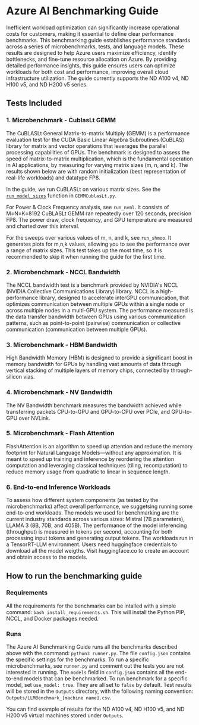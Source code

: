 # Azure AI Benchmarking Guide

Inefficient workload optimization can significantly increase operational costs for customers, making it essential to define clear performance benchmarks. This benchmarking guide establishes performance standards across a series of microbenchmarks, tests, and language models. These results are designed to help Azure users maximize efficiency, identify bottlenecks, and fine-tune resource allocation on Azure. By providing detailed performance insights, this guide ensures users can optimize workloads for both cost and performance, improving overall cloud infrastructure utilization. The guide currently supports the ND A100 v4, ND H100 v5, and ND H200 v5 series.

## Tests Included

### 1. Microbenchmark - CublasLt GEMM
The CuBLASLt General Matrix-to-matrix Multiply (GEMM) is a performance evaluation test for the CUDA Basic Linear Algebra Subroutines (CuBLAS) library for matrix and vector operations that leverages the parallel processing capabilities of GPUs. The benchmark is designed to assess the speed of matrix-to-matrix multiplication, which is the fundamental operation in AI applications, by measuring for varying matrix sizes (m, n, and k). The results shown below are with random initialization (best representation of real-life workloads) and datatype FP8.

In the guide, we run CuBLASLt on various matrix sizes. See the [`run_model_sizes`](https://github.com/Azure/AI-benchmarking-guide/blob/7550bcd86a800f94c28dae17d86d3680ce310076/Benchmarks/GEMMCublasLt.py#L246) function in `GEMMCublasLt.py`. 

For Power & Clock Frequency analysis, see `run_nvml`. It consists of M=N=K=8192 CuBLASLt GEMM ran repeatedly over 120 seconds, precision FP8. The power draw, clock frequency, and GPU temperature are measured and charted over this interval. 

For the sweeps over various values of m, n, and k, see `run_shmoo`. It generates plots for m,n,k values, allowing you to see the performance over a range of matrix sizes. This test takes up the most time, so it is recommended to skip it when running the guide for the first time. 

### 2. Microbenchmark - NCCL Bandwidth

The NCCL bandwidth test is a benchmark provided by NVIDIA's NCCL (NVIDIA Collective Communications Library) library. NCCL is a high-performance library, designed to accelerate interGPU communication, that optimizes communication between multiple GPUs within a single node or across multiple nodes in a multi-GPU system. 
The performance measured is the data transfer bandwidth between GPUs using various communication patterns, such as point-to-point (pairwise) communication or collective communication (communication between multiple GPUs). 

### 3. Microbenchmark - HBM Bandwidth
High Bandwidth Memory (HBM) is designed to provide a significant boost in memory bandwidth for GPUs by handling vast amounts of data through vertical stacking of multiple layers of memory chips, connected by through-silicon vias. 

### 4. Microbenchmark - NV Bandwidth
The NV Bandwidth benchmark measures the bandwidth achieved while transferring packets CPU-to-GPU and GPU-to-CPU over PCIe, and GPU-to-GPU over NVLink. 

### 5. Microbenchmark - Flash Attention
FlashAttention is an algorithm to speed up attention and reduce the memory footprint for Natural Language Models—without any approximation. It is meant to speed up training and inference by reordering the attention computation and leveraging classical techniques (tiling, recomputation) to reduce memory usage from quadratic to linear in sequence length. 

### 6. End-to-end Inference Workloads
To assess how different system components (as tested by the microbenchmarks) affect overall performance, we suggetsing running some end-to-end workloads. The models we used for benchmarking are the current industry standards across various sizes: Mistral (7B parameters), LLAMA 3 (8B, 70B, and 405B). The performance of the model inferencing (throughput) is measured in tokens per second, accounting for both processing input tokens and generating output tokens. The workloads run in a TensorRT-LLM environment. Users need huggingface credentials to download all the model weigths. Visit huggingface.co to create an account and obtain access to the models. 

## How to run the benchmarking guide

### Requirements
All the requirements for the benchmarks can be intalled with a simple command: `bash install_requirements.sh`. This will install the Python PIP, NCCL, and Docker packages needed.

### Runs
The Azure AI Benchmarking Guide runs all the benchmarks described above with the command: `python3 runner.py`. The file `config.json` contains the specific settings for the benchmarks.
To run a specific microbenchmarks, see  `runner.py` and comment out the tests you are not interested in running. The `models` field in `config.json` contains all the end-to-end models that can be benchmarked. To run benchmark for a specific model, set `use_model: true`. They are all set to `false` by default.
Test results will be stored in the `Outputs` directory, with the following naming convention: `Outputs/LLMBenchmark_[machine name].csv`.

You can find example of results for the ND A100 v4, ND H100 v5, and ND H200 v5 virtual machines stored under `Outputs`.

